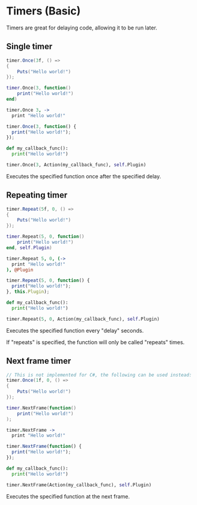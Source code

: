 # Timers (Basic)

Timers are great for delaying code, allowing it to be run later.

## Single timer

``` csharp
timer.Once(3f, () =>
{
    Puts("Hello world!")
});
```

``` lua
timer.Once(3, function()
    print("Hello world!")
end)
```

``` coffeescript
timer.Once 3, ->
  print "Hello world!"
```

``` javascript
timer.Once(3, function() {
  print("Hello world!");
});
```

``` python
def my_callback_func():
  print("Hello world!")

timer.Once(3, Action(my_callback_func), self.Plugin)
```

Executes the specified function once after the specified delay.  

## Repeating timer

``` csharp
timer.Repeat(5f, 0, () =>
{
    Puts("Hello world!")
});
```

``` lua
timer.Repeat(5, 0, function()
    print("Hello world!")
end, self.Plugin)
```

``` coffeescript
timer.Repeat 5, 0, (->
  print "Hello world!"
), @Plugin
```

``` javascript
timer.Repeat(5, 0, function() {
  print("Hello world!");
}, this.Plugin);
```

``` python
def my_callback_func():
  print("Hello world!")

timer.Repeat(5, 0, Action(my_callback_func), self.Plugin)
```

Executes the specified function every "delay" seconds.

If "repeats" is specified, the function will only be called "repeats" times.  

## Next frame timer

``` csharp
// This is not implemented for C#, the following can be used instead:
timer.Once(1f, 0, () =>
{
    Puts("Hello world!")
});
```

``` lua
timer.NextFrame(function()
    print("Hello world!")
);
```

``` coffeescript
timer.NextFrame ->
  print "Hello world!"
```

``` javascript
timer.NextFrame(function() {
  print("Hello world!");
});
```

``` python
def my_callback_func():
  print("Hello world!")

timer.NextFrame(Action(my_callback_func), self.Plugin)
```

Executes the specified function at the next frame.  
